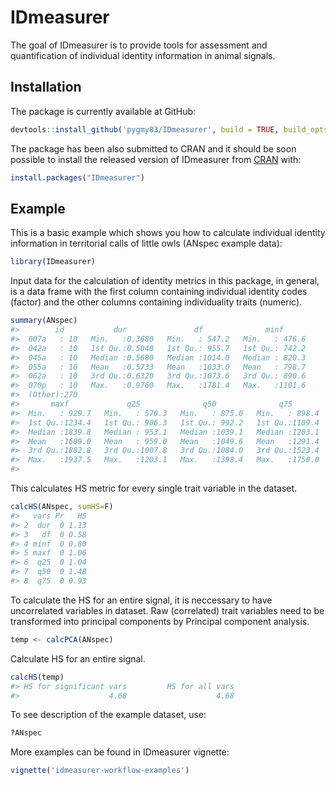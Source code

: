 
<!-- README.md is generated from README.Rmd. Please edit that file -->
IDmeasurer
==========

The goal of IDmeasurer is to provide tools for assessment and quantification of individual identity information in animal signals.

Installation
------------

The package is currently available at GitHub:

``` r
devtools::install_github('pygmy83/IDmeasurer', build = TRUE, build_opts = c("--no-resave-data", "--no-manual"))
```

The package has been also submitted to CRAN and it should be soon possible to install the released version of IDmeasurer from [CRAN](https://CRAN.R-project.org) with:

``` r
install.packages("IDmeasurer")
```

Example
-------

This is a basic example which shows you how to calculate individual identity information in territorial calls of little owls (ANspec example data):

``` r
library(IDmeasurer)
```

Input data for the calculation of identity metrics in this package, in general, is a data frame with the first column containing individual identity codes (factor) and the other columns containing individuality traits (numeric).

``` r
summary(ANspec)   
#>        id           dur               df              minf       
#>  007a   : 10   Min.   :0.3680   Min.   : 547.2   Min.   : 476.6  
#>  042a   : 10   1st Qu.:0.5040   1st Qu.: 955.7   1st Qu.: 742.2  
#>  045a   : 10   Median :0.5680   Median :1014.0   Median : 820.3  
#>  055a   : 10   Mean   :0.5733   Mean   :1033.0   Mean   : 798.7  
#>  062a   : 10   3rd Qu.:0.6320   3rd Qu.:1073.6   3rd Qu.: 890.6  
#>  070p   : 10   Max.   :0.9760   Max.   :1781.4   Max.   :1101.6  
#>  (Other):270                                                     
#>       maxf             q25              q50              q75        
#>  Min.   : 929.7   Min.   : 570.3   Min.   : 875.0   Min.   : 898.4  
#>  1st Qu.:1234.4   1st Qu.: 906.3   1st Qu.: 992.2   1st Qu.:1109.4  
#>  Median :1839.8   Median : 953.1   Median :1039.1   Median :1203.1  
#>  Mean   :1609.0   Mean   : 959.0   Mean   :1049.6   Mean   :1291.4  
#>  3rd Qu.:1882.8   3rd Qu.:1007.8   3rd Qu.:1084.0   3rd Qu.:1523.4  
#>  Max.   :1937.5   Max.   :1203.1   Max.   :1398.4   Max.   :1750.0  
#> 
```

This calculates HS metric for every single trait variable in the dataset.

``` r
calcHS(ANspec, sumHS=F)
#>   vars Pr   HS
#> 2  dur  0 1.13
#> 3   df  0 0.58
#> 4 minf  0 0.80
#> 5 maxf  0 1.06
#> 6  q25  0 1.04
#> 7  q50  0 1.48
#> 8  q75  0 0.93
```

To calculate the HS for an entire signal, it is neccessary to have uncorrelated variables in dataset. Raw (correlated) trait variables need to be transformed into principal components by Principal component analysis.

``` r
temp <- calcPCA(ANspec) 
```

Calculate HS for an entire signal.

``` r
calcHS(temp) 
#> HS for significant vars         HS for all vars 
#>                    4.68                    4.68
```

To see description of the example dataset, use:

``` r
?ANspec
```

More examples can be found in IDmeasurer vignette:

``` r
vignette('idmeasurer-workflow-examples')
```
